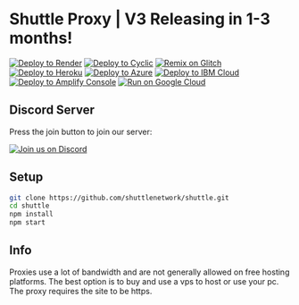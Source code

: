 # Shuttle Proxy | V3 Releasing in 1-3 months!

[![Deploy to Render](https://binbashbanana.github.io/deploy-buttons/buttons/remade/render.svg)](https://github.com/shuttlenetwork/shuttle/wiki#how-to-deploy-to-onrender)
[![Deploy to Cyclic](https://binbashbanana.github.io/deploy-buttons/buttons/remade/cyclic.svg)](https://app.cyclic.sh/api/app/deploy/shuttlenetwork/shuttle)
[![Remix on Glitch](https://raw.githubusercontent.com/BinBashBanana/deploy-buttons/master/buttons/remade/glitch.svg)](https://glitch.com/edit/#!/import/github/shuttlenetwork/shuttle)
[![Deploy to Heroku](https://raw.githubusercontent.com/BinBashBanana/deploy-buttons/master/buttons/remade/heroku.svg)](https://heroku.com/deploy/?template=https://github.com/shuttlenetwork/shuttle)
[![Deploy to Azure](https://raw.githubusercontent.com/BinBashBanana/deploy-buttons/master/buttons/remade/azure.svg)](https://deploy.azure.com/?repository=https://github.com/shuttlenetwork/shuttle)
[![Deploy to IBM Cloud](https://raw.githubusercontent.com/BinBashBanana/deploy-buttons/master/buttons/remade/ibmcloud.svg)](https://cloud.ibm.com/devops/setup/deploy?repository=https://github.com/shuttlenetwork/shuttle)
[![Deploy to Amplify Console](https://raw.githubusercontent.com/BinBashBanana/deploy-buttons/master/buttons/remade/amplifyconsole.svg)](https://console.aws.amazon.com/amplify/home#/deploy?repo=https://github.com/shuttlenetwork/shuttle)
[![Run on Google Cloud](https://raw.githubusercontent.com/BinBashBanana/deploy-buttons/master/buttons/remade/googlecloud.svg)](https://deploy.cloud.run/?git_repo=https://github.com/shuttlenetwork/shuttle)

## Discord Server

Press the join button to join our server:

[![Join us on Discord](https://invidget.switchblade.xyz/xi)](https://discord.gg/xi)

## Setup

```sh
git clone https://github.com/shuttlenetwork/shuttle.git
cd shuttle
npm install
npm start
```
## Info 
Proxies use a lot of bandwidth and are not generally allowed on free hosting platforms.
The best option is to buy and use a vps to host or use your pc.
The proxy requires the site to be https.
